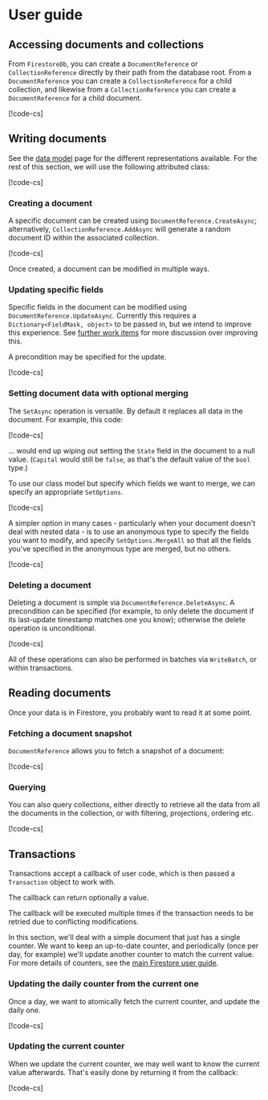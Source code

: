 # User guide

## Accessing documents and collections

From `FirestoreDb`, you can create a `DocumentReference` or `CollectionReference` directly by
their path from the database root. From a `DocumentReference` you can create a `CollectionReference`
for a child collection, and likewise from a `CollectionReference` you can create a `DocumentReference`
for a child document.

[!code-cs[](obj/snippets/Google.Cloud.Firestore.UserGuide.txt#References)]

## Writing documents

See the [data model](datamodel.md) page for the different representations available. For the rest of
this section, we will use the following attributed class:

[!code-cs[](obj/snippets/Google.Cloud.Firestore.UserGuide.txt#AttributedClass)]

### Creating a document

A specific document can be created using `DocumentReference.CreateAsync`; alternatively,
`CollectionReference.AddAsync` will generate a random document ID within the associated collection.

[!code-cs[](obj/snippets/Google.Cloud.Firestore.UserGuide.txt#AddAsync)]

Once created, a document can be modified in multiple ways.

### Updating specific fields

Specific fields in the document can be modified using `DocumentReference.UpdateAsync`. Currently this
requires a `Dictionary<FieldMask, object>` to be passed in, but we intend to improve this experience.
See [further work items](furtherwork.md) for more discussion over improving this.

A precondition may be specified for the update.

[!code-cs[](obj/snippets/Google.Cloud.Firestore.UserGuide.txt#UpdateAsync)]

### Setting document data with optional merging

The `SetAsync` operation is versatile. By default it replaces all data in the document. For example, this code:

[!code-cs[](obj/snippets/Google.Cloud.Firestore.UserGuide.txt#SetAsyncOverwrite)]

... would end up wiping out setting the `State` field in the document to a null value. (`Capital` would still be `false`,
as that's the default value of the `bool` type.)

To use our class model but specify which fields we want to merge, we can specify an appropriate `SetOptions`.

[!code-cs[](obj/snippets/Google.Cloud.Firestore.UserGuide.txt#SetAsyncMergeSpecific)]

A simpler option in many cases - particularly when your document doesn't deal with nested data - is to use an anonymous
type to specify the fields you want to modify, and specify `SetOptions.MergeAll` so that all the fields you've specified
in the anonymous type are merged, but no others.

[!code-cs[](obj/snippets/Google.Cloud.Firestore.UserGuide.txt#SetAsyncMergeAll)]

### Deleting a document

Deleting a document is simple via `DocumentReference.DeleteAsync`. A precondition can be specified (for example, to only
delete the document if its last-update timestamp matches one you know); otherwise the delete operation is unconditional.

[!code-cs[](obj/snippets/Google.Cloud.Firestore.UserGuide.txt#DeleteAsync)]

All of these operations can also be performed in batches via `WriteBatch`, or within transactions.

## Reading documents

Once your data is in Firestore, you probably want to read it at some point.

### Fetching a document snapshot

`DocumentReference` allows you to fetch a snapshot of a document:

[!code-cs[](obj/snippets/Google.Cloud.Firestore.UserGuide.txt#DocumentSnapshot)]

### Querying

You can also query collections, either directly to retrieve all the data from all the documents in the collection,
or with filtering, projections, ordering etc.

[!code-cs[](obj/snippets/Google.Cloud.Firestore.UserGuide.txt#QuerySnapshot)]

## Transactions

Transactions accept a callback of user code, which is then passed a `Transaction` object
to work with.

The callback can return optionally a value.

The callback will be executed multiple times if the transaction needs to be retried due to conflicting
modifications.

In this section, we'll deal with a simple document that just has a single counter. We want to keep an up-to-date counter,
and periodically (once per day, for example) we'll update another counter to match the current value. For more
details of counters, see the [main Firestore user guide](https://firebase.google.com/docs/firestore/solutions/counters).

### Updating the daily counter from the current one

Once a day, we want to atomically fetch the current counter, and update the daily one.

[!code-cs[](obj/snippets/Google.Cloud.Firestore.UserGuide.txt#TransactionAsyncCallbackNoResult)]

### Updating the current counter

When we update the current counter, we may well want to know the current value afterwards. That's easily done by
returning it from the callback:

[!code-cs[](obj/snippets/Google.Cloud.Firestore.UserGuide.txt#TransactionAsyncCallbackWithResult)]